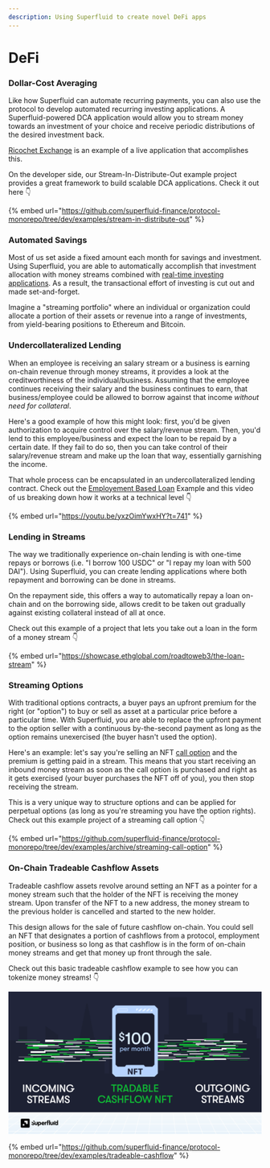 ```yaml
---
description: Using Superfluid to create novel DeFi apps
---
```


# DeFi

### Dollar-Cost Averaging

Like how Superfluid can automate recurring payments, you can also use the protocol to develop automated recurring investing applications. A Superfluid-powered DCA application would allow you to stream money towards an investment of your choice and receive periodic distributions of the desired investment back.

[Ricochet Exchange](https://ricochet.exchange/) is an example of a live application that accomplishes this.

On the developer side, our Stream-In-Distribute-Out example project provides a great framework to build scalable DCA applications. Check it out here 👇

{% embed url="https://github.com/superfluid-finance/protocol-monorepo/tree/dev/examples/stream-in-distribute-out" %}

### Automated Savings

Most of us set aside a fixed amount each month for savings and investment. Using Superfluid, you are able to automatically accomplish that investment allocation with money streams combined with [real-time investing applications](https://medium.com/superfluid-blog/real-time-investing-empowering-the-next-generation-of-investors-b216d6ac8d3f). As a result, the transactional effort of investing is cut out and made set-and-forget.

Imagine a "streaming portfolio" where an individual or organization could allocate a portion of their assets or revenue into a range of investments, from yield-bearing positions to Ethereum and Bitcoin.

### Undercollateralized Lending

When an employee is receiving an  salary stream or a business is earning on-chain revenue through money streams, it provides a look at the creditworthiness of the individual/business. Assuming that the employee continues receiving their salary and the business continues to earn, that business/employee could be allowed to borrow against that income _without need for collateral_.

Here's a good example of how this might look: first, you'd be given authorization to acquire control over the salary/revenue stream. Then, you'd lend to this employee/business and expect the loan to be repaid by a certain date. If they fail to do so, then you can take control of their salary/revenue stream and make up the loan that way, essentially garnishing the income.

That whole process can be encapsulated in an undercollateralized lending contract. Check out the [Employement Based Loan](https://github.com/superfluid-finance/protocol-monorepo/tree/dev/examples/employment-based-loan) Example and this video of us breaking down how it works at a technical level 👇

{% embed url="https://youtu.be/yxzOimYwxHY?t=741" %}

### Lending in Streams

The way we traditionally experience on-chain lending is with one-time repays or borrows (i.e. "I borrow 100 USDC" or "I repay my loan with 500 DAI"). Using Superfluid, you can create lending applications where both repayment and borrowing can be done in streams.&#x20;

On the repayment side, this offers a way to automatically repay a loan on-chain and on the borrowing side, allows credit to be taken out gradually against existing collateral instead of all at once.

Check out this example of a project that lets you take out a loan in the form of a money stream 👇

{% embed url="https://showcase.ethglobal.com/roadtoweb3/the-loan-stream" %}

### Streaming Options

With traditional options contracts, a buyer pays an upfront premium for the right (or "option") to buy or sell as asset at a particular price before a particular time. With Superfluid, you are able to replace the upfront payment to the option seller with a continuous by-the-second payment as long as the option remains unexercised (the buyer hasn't used the option).&#x20;

Here's an example: let's say you're selling an NFT [call option](https://www.investopedia.com/terms/c/calloption.asp) and the premium is getting paid in a stream. This means that you start receiving an inbound money stream as soon as the call option is purchased and right as it gets exercised (your buyer purchases the NFT off of you), you then stop receiving the stream.&#x20;

This is a very unique way to structure options and can be applied for perpetual options (as long as you're streaming you have the option rights). Check out this example project of a streaming call option 👇

{% embed url="https://github.com/superfluid-finance/protocol-monorepo/tree/dev/examples/archive/streaming-call-option" %}

### On-Chain Tradeable Cashflow Assets

Tradeable cashflow assets revolve around setting an NFT as a pointer for a money stream such that the holder of the NFT is receiving the money stream. Upon transfer of the NFT to a new address, the money stream to the previous holder is cancelled and started to the new holder.&#x20;

This design allows for the sale of future cashflow on-chain. You could sell an NFT that designates a portion of cashflows from a protocol, employment position, or business so long as that cashflow is in the form of on-chain money streams and get that money up front through the sale.

Check out this basic tradeable cashflow example to see how you can tokenize money streams! 👇

![(Tradeable Cashflows are really neat)](<../../.gitbook/assets/image (50).png>)

{% embed url="https://github.com/superfluid-finance/protocol-monorepo/tree/dev/examples/tradeable-cashflow" %}
